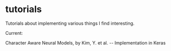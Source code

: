 # tutorials
Tutorials about implementing various things I find interesting.

Current:

Character Aware Neural Models, by Kim, Y. et al. -- Implementation in Keras
